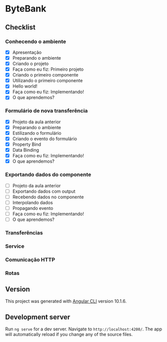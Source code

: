 # ByteBank

## Checklist

### Conhecendo o ambiente
- [x] Apresentação
- [x] Preparando o ambiente
- [x] Criando o projeto
- [x] Faça como eu fiz: Primeiro projeto
- [x] Criando o primeiro componente
- [x] Utilizando o primeiro componente
- [x] Hello world!
- [x] Faça como eu fiz: Implementando!
- [x] O que aprendemos?

### Formulário de nova transferência
- [x] Projeto da aula anterior
- [x] Preparando o ambiente
- [x] Estilizando o formulário
- [x] Criando o evento do formulário
- [x] Property Bind
- [x] Data Binding
- [x] Faça como eu fiz: Implementando!
- [x] O que aprendemos?

### Exportando dados do componente
- [ ] Projeto da aula anterior
- [ ] Exportando dados com output
- [ ] Recebendo dados no componente
- [ ] Interpolando dados
- [ ] Propagando evento
- [ ] Faça como eu fiz: Implementando!
- [ ] O que aprendemos?

### Transferências
### Service
### Comunicação HTTP
### Rotas

## Version
This project was generated with [Angular CLI](https://github.com/angular/angular-cli) version 10.1.6.

## Development server

Run `ng serve` for a dev server. Navigate to `http://localhost:4200/`. The app will automatically reload if you change any of the source files.



